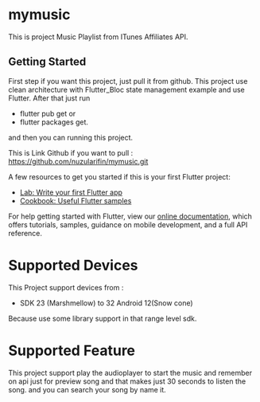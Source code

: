 # mymusic

This is project Music Playlist from ITunes Affiliates API.

## Getting Started

First step if you want this project, just pull it from github. This project use clean architecture with Flutter_Bloc state management example and use Flutter. After that just run 

- flutter pub get or 
- flutter packages get. 

and then you can running this project.

This is Link Github if you want to pull : https://github.com/nuzularifin/mymusic.git

A few resources to get you started if this is your first Flutter project:

- [Lab: Write your first Flutter app](https://flutter.dev/docs/get-started/codelab)
- [Cookbook: Useful Flutter samples](https://flutter.dev/docs/cookbook)

For help getting started with Flutter, view our
[online documentation](https://flutter.dev/docs), which offers tutorials,
samples, guidance on mobile development, and a full API reference.


# Supported Devices 

This Project support devices from : 
 - SDK 23 (Marshmellow) to 32 Android 12(Snow cone) 

Because use some library support in that range level sdk.

# Supported Feature 

This project support play the audioplayer to start the music and remember on api just for preview song and that makes just 30 seconds to listen the song. and you can search your song by name it.
